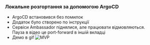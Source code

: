 ### Локальне розгортання за допомогою ArgoCD

* ArgoCD встановився без помилок
* Додаток було створено по інструкції
* Сервіси Ambassador піднялися, але працювати відмовляються. Пауза в відео це port-forward в іншій вкладці 
* Демо в gif
![MVP](/AsciiArtify/img/argo.gif)